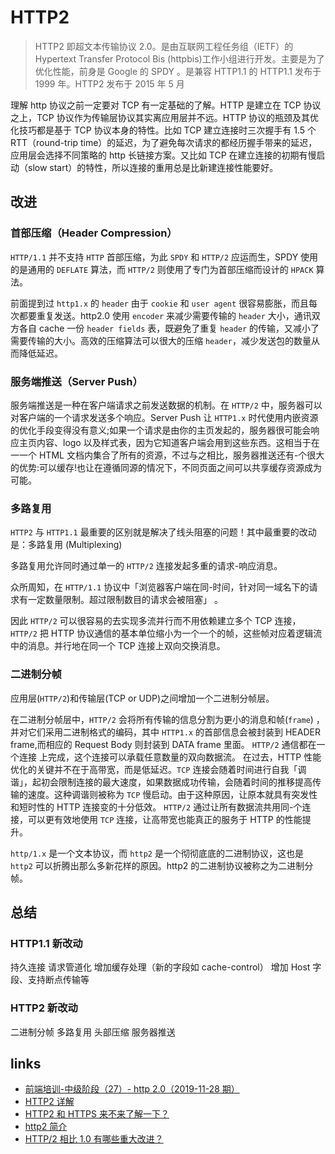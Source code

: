 # HTTP2

> HTTP2 即超文本传输协议 2.0。是由互联网工程任务组（IETF）的 Hypertext Transfer Protocol Bis (httpbis)工作小组进行开发。主要是为了优化性能，前身是 Google 的 SPDY 。是兼容 HTTP1.1 的 HTTP1.1 发布于 1999 年。HTTP2 发布于 2015 年 5 月

理解 http 协议之前一定要对 TCP 有一定基础的了解。HTTP 是建立在 TCP 协议之上，TCP 协议作为传输层协议其实离应用层并不远。HTTP 协议的瓶颈及其优化技巧都是基于 TCP 协议本身的特性。比如 TCP 建立连接时三次握手有 1.5 个 RTT（round-trip time）的延迟，为了避免每次请求的都经历握手带来的延迟，应用层会选择不同策略的 http 长链接方案。又比如 TCP 在建立连接的初期有慢启动（slow start）的特性，所以连接的重用总是比新建连接性能要好。

## 改进

### 首部压缩（Header Compression）

`HTTP/1.1` 并不支持 `HTTP` 首部压缩，为此 `SPDY` 和 `HTTP/2` 应运而生，SPDY 使用的是通用的 `DEFLATE` 算法，而 `HTTP/2` 则使用了专门为首部压缩而设计的 `HPACK` 算法。

前面提到过 `http1.x` 的 `header` 由于 `cookie` 和 `user agent` 很容易膨胀，而且每次都要重复发送。http2.0 使用 `encoder` 来减少需要传输的 `header` 大小，通讯双方各自 cache 一份 `header fields` 表，既避免了重复 `header` 的传输，又减小了需要传输的大小。高效的压缩算法可以很大的压缩 `header`，减少发送包的数量从而降低延迟。

### 服务端推送（Server Push）

服务端推送是一种在客户端请求之前发送数据的机制。在 `HTTP/2` 中，服务器可以对客户端的一个请求发送多个响应。Server Push 让 `HTTP1.x` 时代使用内嵌资源的优化手段变得没有意义;如果一个请求是由你的主页发起的，服务器很可能会响应主页内容、logo 以及样式表，因为它知道客户端会用到这些东西。这相当于在一一个 HTML 文档内集合了所有的资源，不过与之相比，服务器推送还有-个很大的优势:可以缓存!也让在遵循同源的情况下，不同页面之间可以共享缓存资源成为可能。

### 多路复用

`HTTP2` 与 `HTTP1.1` 最重要的区别就是解决了线头阻塞的问题！其中最重要的改动是：多路复用 (Multiplexing)

多路复用允许同时通过单一的 `HTTP/2` 连接发起多重的请求-响应消息。

众所周知，在 `HTTP/1.1` 协议中「浏览器客户端在同-时间，针对同一域名下的请求有一定数量限制。超过限制数目的请求会被阻塞」 。

因此 `HTTP/2` 可以很容易的去实现多流并行而不用依赖建立多个 TCP 连接，`HTTP/2` 把 HTTP 协议通信的基本单位缩小为一个一个的帧，这些帧对应着逻辑流中的消息。并行地在同一个 TCP 连接上双向交换消息。

### 二进制分帧

应用层(`HTTP/2`)和传输层(TCP or UDP)之间增加一个二进制分帧层。

在二进制分帧层中，`HTTP/2` 会将所有传输的信息分割为更小的消息和帧(`frame`) ，并对它们采用二进制格式的编码，其中 `HTTP1.x` 的首部信息会被封装到 HEADER frame,而相应的 Request Body 则封装到 DATA frame 里面。
`HTTP/2` 通信都在一个连接 上完成，这个连接可以承载任意数量的双向数据流。
在过去，HTTP 性能优化的关键并不在于高带宽，而是低延迟。`TCP` 连接会随着时间进行自我「调谐」，起初会限制连接的最大速度，如果数据成功传输，会随着时间的推移提高传输的速度。这种调谐则被称为 `TCP` 慢启动。由于这种原因，让原本就具有突发性和短时性的 HTTP 连接变的十分低效。
`HTTP/2` 通过让所有数据流共用同-个连接，可以更有效地使用 `TCP` 连接，让高带宽也能真正的服务于 HTTP 的性能提升。

`http/1.x` 是一个文本协议，而 `http2` 是一个彻彻底底的二进制协议，这也是 `http2` 可以折腾出那么多新花样的原因。http2 的二进制协议被称之为二进制分帧。

## 总结

### HTTP1.1 新改动

持久连接
请求管道化
增加缓存处理（新的字段如 cache-control）
增加 Host 字段、支持断点传输等

### HTTP2 新改动

二进制分帧
多路复用
头部压缩
服务器推送

## links

- [前端培训-中级阶段（27）- http 2.0（2019-11-28 期）](https://segmentfault.com/a/1190000020989869)
- [HTTP2 详解](https://juejin.im/post/5b88a4f56fb9a01a0b31a67e)
- [HTTP2 和 HTTPS 来不来了解一下？](https://juejin.im/post/5b5ef5a25188251af86bfebf)
- [http2 简介](https://juejin.im/post/5aaccf8f51882555784dbabc)
- [HTTP/2 相比 1.0 有哪些重大改进？](https://www.zhihu.com/question/34074946)
